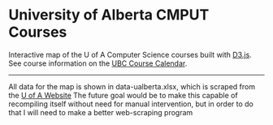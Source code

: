 # University of Alberta CMPUT Courses

Interactive map of the U of A Computer Science courses built with [D3.js](https://d3js.org). 
See course information on the [UBC Course Calendar](http://www.calendar.ubc.ca/vancouver/courses.cfm?page=code&code=MATH).

---

All data for the map is shown in data-ualberta.xlsx, which is scraped from the [U of A Website](https://apps.ualberta.ca/catalogue/search/results?keywords=)
The future goal would be to make this capable of recompiling itself without
need for manual intervention, but in order to do that I will need to make a 
better web-scraping program